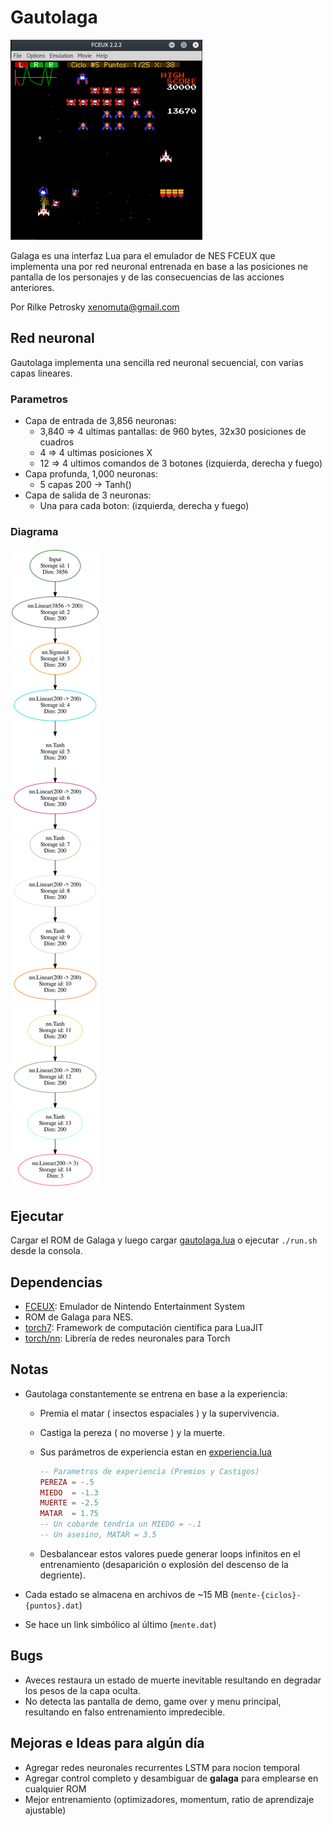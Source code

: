 # Gautolaga

![Gautolaga](screenshot.png "Gautolaga")

Galaga es una interfaz Lua para el emulador de NES FCEUX que implementa una por red neuronal entrenada en base a las posiciones ne pantalla de los personajes y de las consecuencias de las acciones anteriores. 

Por Rilke Petrosky <xenomuta@gmail.com>

## Red neuronal

Gautolaga implementa una sencilla red neuronal secuencial, con varias capas lineares.

### Parametros

- Capa de entrada de 3,856 neuronas:
	- 3,840 => 4 ultimas pantallas: de 960 bytes, 32x30 posiciones de cuadros
	- 4		=> 4 ultimas posiciones X
	- 12	=> 4 ultimos comandos de 3 botones (izquierda, derecha y fuego)
- Capa profunda, 1,000 neuronas:
	- 5 capas 200 -> Tanh()
- Capa de salida de 3 neuronas:
	- Una para cada boton: (izquierda, derecha y fuego)

### Diagrama

![Diagrama red neuronal](gautolaga-nn.svg "Diagrama")

## Ejecutar

Cargar el ROM de Galaga y luego cargar [gautolaga.lua](./gautolaga.lua)
o ejecutar `./run.sh` desde la consola.

## Dependencias

- [FCEUX](http://fceux.com): Emulador de Nintendo Entertainment System
- ROM de Galaga para NES.
- [torch7](https://github.com/torch/torch7): Framework de computación científica para LuaJIT
- [torch/nn](https://github.com/torch/nn): Librería de redes neuronales para Torch

## Notas

- Gautolaga constantemente se entrena en base a la experiencia:
	- Premia el matar ( insectos espaciales ) y la supervivencia.
	- Castiga la pereza ( no moverse ) y la muerte.
	- Sus parámetros de experiencia estan en [experiencia.lua](./experiencia.lua)

		```lua
		-- Parametros de experiencia (Premios y Castigos)
		PEREZA = -.5
		MIEDO  = -1.3
		MUERTE = -2.5
		MATAR  = 1.75
		-- Un cobarde tendría un MIEDO = -.1
		-- Un asesino, MATAR = 3.5
		```
	- Desbalancear estos valores puede generar loops infinitos en el entrenamiento (desaparición o explosión del descenso de la degriente).

- Cada estado se almacena en archivos de ~15 MB (`mente-{ciclos}-{puntos}.dat`)
- Se hace un link simbólico al último (`mente.dat`)

## Bugs

- Aveces restaura un estado de muerte inevitable resultando en degradar los pesos de la capa oculta.
- No detecta las pantalla de demo, game over y menu principal, resultando en falso entrenamiento impredecible.

## Mejoras e Ideas para algún día

- Agregar redes neuronales recurrentes LSTM para nocion temporal
- Agregar control completo y desambiguar de __galaga__ para emplearse en cualquier ROM
- Mejor entrenamiento (optimizadores, momentum, ratio de aprendizaje ajustable)
